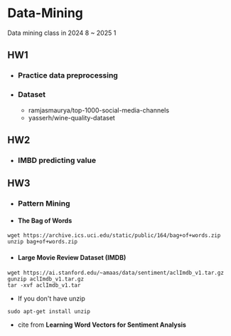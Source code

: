 # Data-Mining
Data mining class in 2024 8 ~ 2025 1

## **HW1**
  - ### Practice data preprocessing
  - ### Dataset 
    - ramjasmaurya/top-1000-social-media-channels
    - yasserh/wine-quality-dataset

## **HW2**
  - ### IMBD predicting value

## **HW3**
  - ### Pattern Mining
  - #### The Bag of Words
```shell
wget https://archive.ics.uci.edu/static/public/164/bag+of+words.zip
unzip bag+of+words.zip
```
  - #### Large Movie Review Dataset (IMDB)
```shell
wget https://ai.stanford.edu/~amaas/data/sentiment/aclImdb_v1.tar.gz
gunzip aclImdb_v1.tar.gz
tar -xvf aclImdb_v1.tar
```

- If you don't have unzip 
```shell
sudo apt-get install unzip
```
* cite from **Learning Word Vectors for Sentiment Analysis**